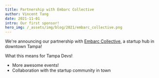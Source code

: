 ```yaml
---
title: Partnership with Embarc Collective
author: Vincent Tang
date: 2021-11-01
intro: Our first sponsor!
hero_img: /_assets/img/blog/2021/embarc_collective.png
---
```


We're announcing our partnership with [Embarc Collective](https://www.embarccollective.com/), a startup hub in downtown Tampa!

What this means for Tampa Devs!

- More awesome events!
- Collaboration with the startup community in town